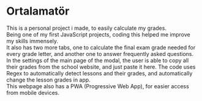 # Ortalamatör

This is a personal project i made, to easily calculate my grades.  
Being one of my first JavaScript projects, coding this helped me improve my skills immensely.  
It also has two more tabs, one to calculate the final exam grade needed for every grade letter, and another one to answer frequently asked questions.  
In the settings of the main page of the modal, the user is able to copy all their grades from the school website, and just paste it here. The code uses Regex to automatically detect lessons and their grades, and automatically change the lesson grades in app.  
This webpage also has a PWA (Progressive Web App), for easier access from mobile devices.